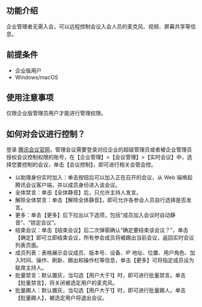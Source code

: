 

## 功能介绍
企业管理者无需入会，可以远程控制会议入会人员的麦克风、视频、屏幕共享等信息。

## 前提条件
- 企业版用户
- Windows/macOS

## 使用注意事项
仅限企业版管理员用户才能进行管理权限。

## 如何对会议进行控制？	
登录 [腾讯会议官网](https://meeting.tencent.com/?from_origin=https%3A%2F%2Fmeeting.tencent.com&from_pathname=%2Factivities%2Findex.html&from_fromSource=sem7_gwzcw.3916765.3916765.3916765)，管理会议需要登录对应企业的超级管理员或者被企业管理员授权会议控制权限的账号，在【企业管理】>【会议管理】>【实时会议】中，选择您要控制的会议，单击【会议控制】，即可进行相关会管会控。
- 以助理身份实时加入：单击按钮后可以加入正在召开的会议，从 Web 端唤起腾讯会议客户端，并以成员身份进入该会议。
- 全体禁言：单击【全体静音】后，只允许主持人发言。
- 解除全体禁言：单击【解除全体静音】，即可允许各参会人员自行选择是否发言。
- 更多：单击【更多】后下拉出以下选项，包括“成员加入会议时自动静音”、“锁定会议”。
- 结束会议：单击【结束会议】后二次弹窗确认“确定要结束该会议？”，单击【确定】即可立即结束会议，所有参会成员将被踢出当前会议，返回实时会议列表页面。
- 成员列表：表格展示会议成员、版本号、设备、IP 地址、位置、用户角色、加入时间、操作、刷新、踢出和操作栏等信息，单击【更多】可将指定成员设为联席主持人。
- 批量禁言：默认置灰，当勾选【用户大于1】时，即可进行批量禁言。单击【批量禁言】，将关闭被选定用户的麦克风。
- 批量踢人：默认置灰，当勾选【用户大于1】时，即可进行批量踢人。单击【批量踢人】，被选定用户将退出会议。
